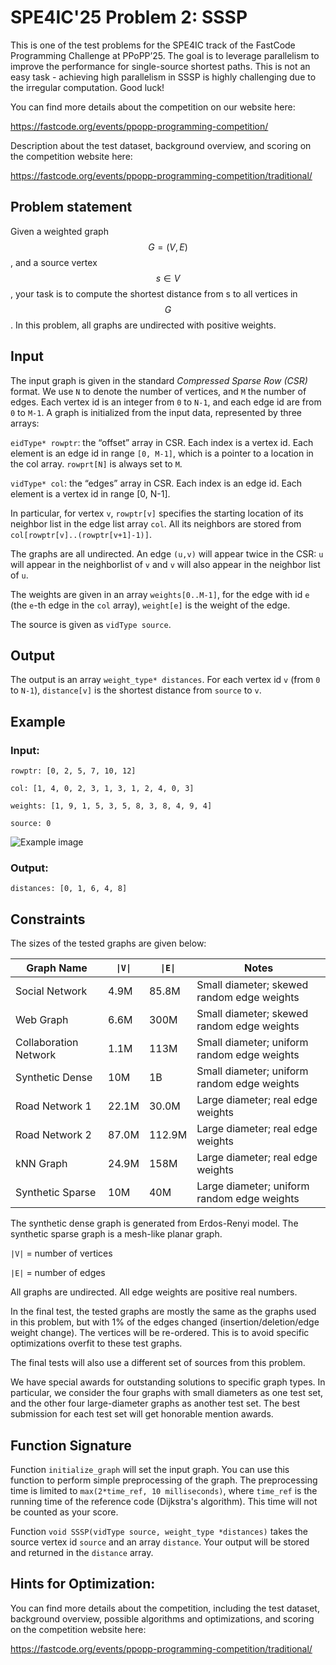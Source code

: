 # SPE4IC'25 Problem 2: SSSP

This is one of the test problems for the SPE4IC track of the FastCode Programming Challenge at PPoPP’25. The goal is to leverage parallelism to improve the performance for single-source shortest paths. This is not an easy task - achieving high parallelism in SSSP is highly challenging due to the irregular computation. Good luck!

You can find more details about the competition on our website here:

https://fastcode.org/events/ppopp-programming-competition/

Description about the test dataset, background overview, and scoring on the competition website here:

https://fastcode.org/events/ppopp-programming-competition/traditional/

## Problem statement

Given a weighted graph $$G=(V,E)$$, and a source vertex $$s\in V$$, your task is to compute the shortest distance from s to all vertices in $$G$$. In this problem, all graphs are undirected with positive weights. 

## Input

The input graph is given in the standard *Compressed Sparse Row (CSR)* format. We use `N` to denote the number of vertices, and `M` the number of edges. Each vertex id is an integer from `0` to `N-1`, and each edge id are from `0` to `M-1`. A graph is initialized from the input data, represented by three arrays:

`eidType* rowptr`: the “offset” array in CSR. Each index is a vertex id. Each element is an edge id in range `[0, M-1]`, which is a pointer to a location in the col array. `rowprt[N]` is always set to `M`.

`vidType* col`: the “edges” array in CSR. Each index is an edge id. Each element is a vertex id in range [0, N-1]. 

In particular, for vertex `v`, `rowptr[v]` specifies the starting location of its neighbor list in the edge list array `col`. All its neighbors are stored from `col[rowptr[v]..(rowptr[v+1]-1)]`. 

The graphs are all undirected. An edge `(u,v)` will appear twice in the CSR: `u` will appear in the neighborlist of `v` and `v` will also appear in the neighbor list of `u`.

The weights are given in an array `weights[0..M-1]`, for the edge with id `e` (the `e`-th edge in the `col` array), `weight[e]` is the weight of the edge. 

The source is given as `vidType source`.

## Output

The output is an array `weight_type* distances`. For each vertex id `v` (from `0` to `N-1`), `distance[v]` is the shortest distance from `source` to `v`.

## Example

### Input:
`rowptr: [0, 2, 5, 7, 10, 12]`

`col: [1, 4, 0, 2, 3, 1, 3, 1, 2, 4, 0, 3]`

`weights: [1, 9, 1, 5, 3, 5, 8, 3, 8, 4, 9, 4]`

`source: 0` 

![Example image](/images/SPE4IC25/sssp.png)


### Output: 

`distances: [0, 1, 6, 4, 8]`

## Constraints

The sizes of the tested graphs are given below:

| Graph Name    | `\|V\|` | `\|E\|` | Notes |
| ------- | ------- | ------- | ------- |
| Social Network  |  4.9M   | 85.8M | Small diameter; skewed random edge weights |
| Web Graph | 6.6M     | 300M | Small diameter; skewed random edge weights |
| Collaboration Network    | 1.1M    | 113M | Small diameter; uniform random edge weights|
| Synthetic Dense | 10M | 1B | Small diameter; uniform random edge weights | 
| Road Network 1 | 22.1M | 30.0M | Large diameter; real edge weights |
| Road Network 2 | 87.0M | 112.9M | Large diameter; real edge weights |
| kNN Graph | 24.9M | 158M | Large diameter; real edge weights |
| Synthetic Sparse | 10M | 40M | Large diameter; uniform random edge weights |

The synthetic dense graph is generated from Erdos-Renyi model. The synthetic sparse graph is a mesh-like planar graph. 

`|V|` = number of vertices

`|E|` = number of edges

All graphs are undirected. All edge weights are positive real numbers.

In the final test, the tested graphs are mostly the same as the graphs used in this problem, but with 1% of the edges changed (insertion/deletion/edge weight change). The vertices will be re-ordered. This is to avoid specific optimizations overfit to these test graphs. 

The final tests will also use a different set of sources from this problem. 

We have special awards for outstanding solutions to specific graph types. In particular, we consider the four graphs with small diameters as one test set, and the other four large-diameter graphs as another test set. The best submission for each test set will get honorable mention awards. 


## Function Signature

Function `initialize_graph` will set the input graph. You can use this function to perform simple preprocessing of the graph. The preprocessing time is limited to `max(2*time_ref, 10 milliseconds)`, where `time_ref` is the running time of the reference code (Dijkstra's algorithm). This time will not be counted as your score.

Function `void SSSP(vidType source, weight_type *distances)` takes the source vertex id `source` and an array `distance`. Your output will be stored and returned in the `distance` array.

## Hints for Optimization:

You can find more details about the competition, including the test dataset, background overview, possible algorithms and optimizations, and scoring on the competition website here:


https://fastcode.org/events/ppopp-programming-competition/traditional/

